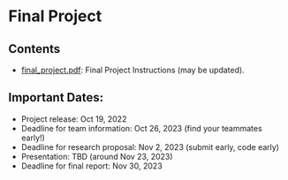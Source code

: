 # Final Project


## Contents
- [final_project.pdf](final_project.pdf): Final Project Instructions (may be updated).


## Important Dates:
- Project release: Oct 19, 2022
- Deadline for team information: Oct 26, 2023 (find your teammates early!)
- Deadline for research proposal: Nov 2, 2023 (submit early, code early)
- Presentation: TBD (around Nov 23, 2023)
- Deadline for final report: Nov 30, 2023